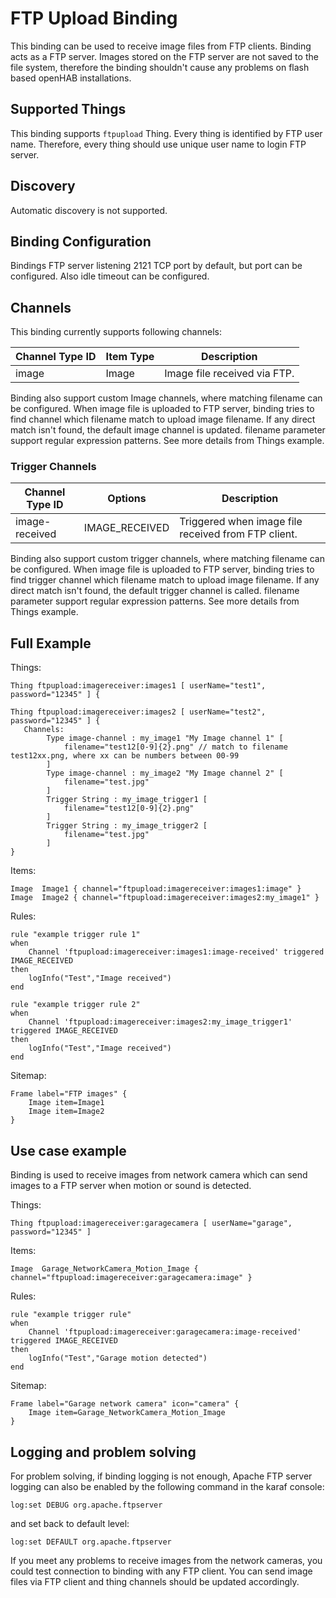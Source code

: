 # FTP Upload Binding

This binding can be used to receive image files from FTP clients.
Binding acts as a FTP server.
Images stored on the FTP server are not saved to the file system, therefore the binding shouldn't cause any problems on flash based openHAB installations.

## Supported Things

This binding supports ```ftpupload``` Thing. Every thing is identified by FTP user name. Therefore, every thing should use unique user name to login FTP server.

## Discovery

Automatic discovery is not supported.

## Binding Configuration

Bindings FTP server listening 2121 TCP port by default, but port can be configured. Also idle timeout can be configured.

## Channels

This binding currently supports following channels:

| Channel Type ID | Item Type    | Description                                                                            |
|-----------------|--------------|----------------------------------------------------------------------------------------|
| image           | Image        | Image file received via FTP.                                                           |

Binding also support custom Image channels, where matching filename can be configured.
When image file is uploaded to FTP server, binding tries to find channel which filename match to upload image filename.
If any direct match isn't found, the default image channel is updated.
filename parameter support regular expression patterns.
See more details from Things example. 


### Trigger Channels

| Channel Type ID | Options                | Description                                         |
|-----------------|------------------------|-----------------------------------------------------|
| image-received  | IMAGE_RECEIVED         | Triggered when image file received from FTP client. |

Binding also support custom trigger channels, where matching filename can be configured.
When image file is uploaded to FTP server, binding tries to find trigger channel which filename match to upload image filename.
If any direct match isn't found, the default trigger channel is called.
filename parameter support regular expression patterns.
See more details from Things example. 

## Full Example

Things:

```
Thing ftpupload:imagereceiver:images1 [ userName="test1", password="12345" ] {

Thing ftpupload:imagereceiver:images2 [ userName="test2", password="12345" ] {
   Channels:
        Type image-channel : my_image1 "My Image channel 1" [
            filename="test12[0-9]{2}.png" // match to filename test12xx.png, where xx can be numbers between 00-99
        ]
        Type image-channel : my_image2 "My Image channel 2" [
            filename="test.jpg"
        ]
        Trigger String : my_image_trigger1 [
            filename="test12[0-9]{2}.png"
        ]
        Trigger String : my_image_trigger2 [
            filename="test.jpg"
        ]
}    
```

Items:

```
Image  Image1 { channel="ftpupload:imagereceiver:images1:image" }
Image  Image2 { channel="ftpupload:imagereceiver:images2:my_image1" }
```

Rules:

```
rule "example trigger rule 1"
when
    Channel 'ftpupload:imagereceiver:images1:image-received' triggered IMAGE_RECEIVED 
then
    logInfo("Test","Image received")
end

rule "example trigger rule 2"
when
    Channel 'ftpupload:imagereceiver:images2:my_image_trigger1' triggered IMAGE_RECEIVED 
then
    logInfo("Test","Image received")
end

```

Sitemap:

```
Frame label="FTP images" {
    Image item=Image1
    Image item=Image2
}
```

## Use case example

Binding is used to receive images from network camera which can send images to a FTP server when motion or sound is detected.

Things:

```
Thing ftpupload:imagereceiver:garagecamera [ userName="garage", password="12345" ]
```

Items:

```
Image  Garage_NetworkCamera_Motion_Image { channel="ftpupload:imagereceiver:garagecamera:image" }
```

Rules:

```
rule "example trigger rule"
when
    Channel 'ftpupload:imagereceiver:garagecamera:image-received' triggered IMAGE_RECEIVED 
then
    logInfo("Test","Garage motion detected")
end
```

Sitemap:

```
Frame label="Garage network camera" icon="camera" {
    Image item=Garage_NetworkCamera_Motion_Image
}
```

## Logging and problem solving

For problem solving, if binding logging is not enough, Apache FTP server logging can also be enabled by the following command in the karaf console:

```
log:set DEBUG org.apache.ftpserver
```

and set back to default level:

```
log:set DEFAULT org.apache.ftpserver
```

If you meet any problems to receive images from the network cameras, you could test connection to binding with any FTP client. You can send image files via FTP client and thing channels should be updated accordingly.
 
